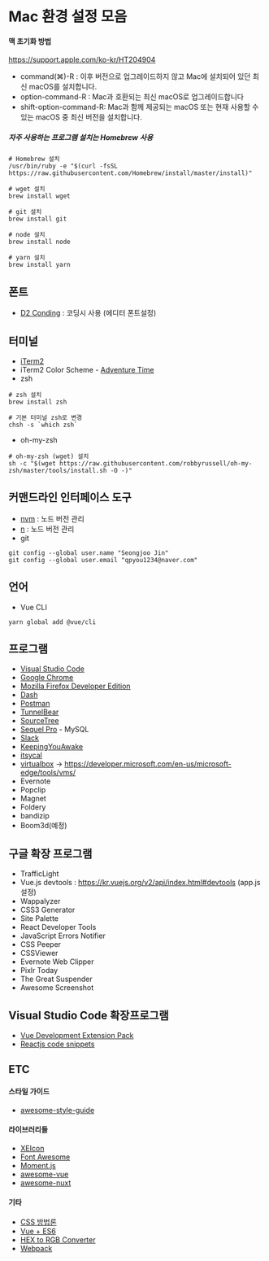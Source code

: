 # Mac 환경 설정 모음

#### 맥 초기화 방법

https://support.apple.com/ko-kr/HT204904

- command(⌘)-R : 이후 버전으로 업그레이드하지 않고 Mac에 설치되어 있던 최신 macOS를 설치합니다.
- option-command-R : Mac과 호환되는 최신 macOS로 업그레이드합니다
- shift-option-command-R: Mac과 함께 제공되는 macOS 또는 현재 사용할 수 있는 macOS 중 최신 버전을 설치합니다.

##### 자주 사용하는 프로그램 설치는 Homebrew 사용

```
# Homebrew 설치
/usr/bin/ruby -e "$(curl -fsSL https://raw.githubusercontent.com/Homebrew/install/master/install)"

# wget 설치
brew install wget

# git 설치
brew install git

# node 설치
brew install node

# yarn 설치
brew install yarn
```

## 폰트

- [D2 Conding](https://github.com/naver/d2codingfont) : 코딩시 사용 (에디터 폰트설정) 

## 터미널

- [iTerm2](https://www.iterm2.com/)
- iTerm2 Color Scheme - [Adventure Time](https://github.com/mbadolato/iTerm2-Color-Schemes/blob/master/schemes/AdventureTime.itermcolors)
- zsh

```
# zsh 설치
brew install zsh

# 기본 터미널 zsh로 변경
chsh -s `which zsh`
```

- oh-my-zsh

```
# oh-my-zsh (wget) 설치
sh -c "$(wget https://raw.githubusercontent.com/robbyrussell/oh-my-zsh/master/tools/install.sh -O -)"
```

## 커맨드라인 인터페이스 도구

- [nvm](https://github.com/creationix/nvm) : 노드 버전 관리
- [n](https://github.com/tj/n) : 노드 버전 관리
- git

```
git config --global user.name "Seongjoo Jin"
git config --global user.email "qpyou1234@naver.com"
```

## 언어

- Vue CLI

```
yarn global add @vue/cli
```

## 프로그램

- [Visual Studio Code](https://code.visualstudio.com/)
- [Google Chrome](https://www.google.co.kr/chrome/index.html)
- [Mozilla Firefox Developer Edition](https://www.mozilla.org/ko/firefox/developer/)
- [Dash](https://kapeli.com/dash)
- [Postman](https://www.getpostman.com/)
- [TunnelBear](https://www.tunnelbear.com/)
- [SourceTree](https://www.sourcetreeapp.com/)
- [Sequel Pro](https://www.sequelpro.com/) - MySQL
- [Slack](https://slack.com/)
- [KeepingYouAwake](https://github.com/newmarcel/KeepingYouAwake)
- [itsycal](https://www.mowglii.com/itsycal/)
- [virtualbox](https://www.virtualbox.org/) -> https://developer.microsoft.com/en-us/microsoft-edge/tools/vms/
- Evernote
- Popclip
- Magnet
- Foldery
- bandizip
- Boom3d(예정)

## 구글 확장 프로그램

- TrafficLight
- Vue.js devtools : https://kr.vuejs.org/v2/api/index.html#devtools (app.js 설정)
- Wappalyzer
- CSS3 Generator
- Site Palette
- React Developer Tools
- JavaScript Errors Notifier
- CSS Peeper
- CSSViewer
- Evernote Web Clipper
- Pixlr Today
- The Great Suspender
- Awesome Screenshot

## Visual Studio Code 확장프로그램

- [Vue Development Extension Pack](https://marketplace.visualstudio.com/items?itemName=changjoo-park.vscode-vue-devpack)
- [Reactjs code snippets](https://marketplace.visualstudio.com/items?itemName=xabikos.ReactSnippets)

## ETC

#### 스타일 가이드

- [awesome-style-guide](https://github.com/kciter/awesome-style-guide)

#### 라이브러리들

- [XEIcon](https://xpressengine.github.io/XEIcon/)
- [Font Awesome](https://fontawesome.com/)
- [Moment.js](https://momentjs.com/)
- [awesome-vue](https://github.com/vuejs/awesome-vue)
- [awesome-nuxt](https://github.com/nuxt-community/awesome-nuxt)

#### 기타

- [CSS 방법론](https://gomdoreepooh.github.io/notes/smacss-bem-oocss)
- [Vue + ES6](https://joshua1988.github.io/es6-online-book/)
- [HEX to RGB Converter](https://www.webpagefx.com/web-design/hex-to-rgb/)
- [Webpack](https://d2.naver.com/helloworld/0239818)
